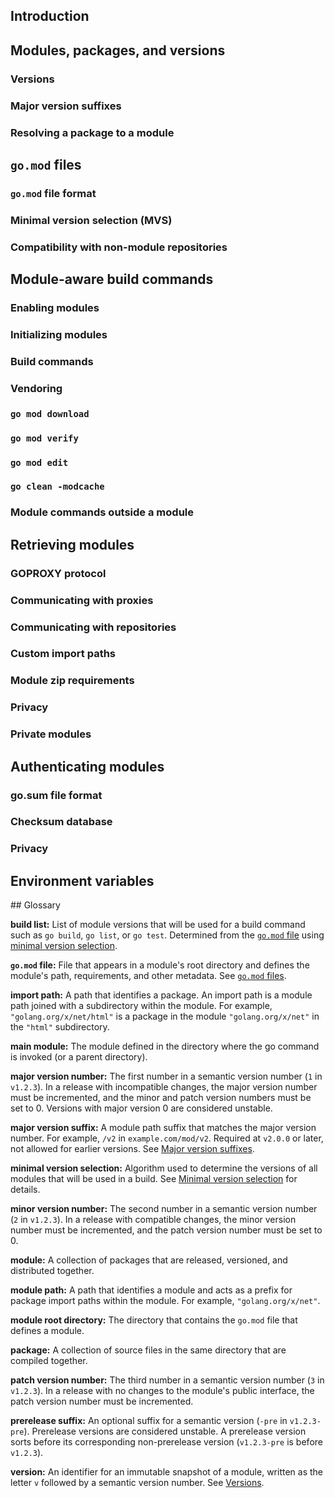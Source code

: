 <!--{
  "Title": "Go Modules Reference",
  "Subtitle": "Version of Sep 4, 2019",
  "Path": "/ref/modules"
}-->
<!-- TODO(jayconrod): ensure golang.org/x/website can render Markdown or convert
this document to HTML before Go 1.14. -->
<!-- TODO(jayconrod): ensure anchors work correctly after Markdown rendering -->

<a id="introduction"></a>
## Introduction

<a id="modules-packages-and-versions"></a>
## Modules, packages, and versions

<a id="versions"></a>
### Versions

<a id="major-version-suffixes"></a>
### Major version suffixes

<a id="resolving-a-package-to-a-module"></a>
### Resolving a package to a module

<a id="go.mod-files"></a>
## `go.mod` files

<a id="go.mod-file-format"></a>
### `go.mod` file format

<a id="minimal-version-selection"></a>
### Minimal version selection (MVS)

<a id="compatibility-with-non-module-repositories"></a>
### Compatibility with non-module repositories

<a id="module-aware-build-commands"></a>
## Module-aware build commands

<a id="enabling-modules"></a>
### Enabling modules

<a id="initializing-modules"></a>
### Initializing modules

<a id="build-commands"></a>
### Build commands

<a id="vendoring"></a>
### Vendoring

<a id="go-mod-download"></a>
### `go mod download`

<a id="go-mod-verify"></a>
### `go mod verify`

<a id="go-mod-edit"></a>
### `go mod edit`

<a id="go-clean-modcache"></a>
### `go clean -modcache`

<a id="module-commands-outside-a-module"></a>
### Module commands outside a module

<a id="retrieving-modules"></a>
## Retrieving modules

<a id="goproxy-protocol"></a>
### GOPROXY protocol

<a id="communicating-with-proxies"></a>
### Communicating with proxies

<a id="communicating-with-repositories"></a>
### Communicating with repositories

<a id="custom-import-paths"></a>
### Custom import paths

<!-- TODO(jayconrod): custom import paths, details of direct mode -->

<a id="module-zip-requirements"></a>
### Module zip requirements

<a id="communicating-privacy"></a>
### Privacy

<a id="private-modules"></a>
### Private modules

<a id="authenticating-modules"></a>
## Authenticating modules

<a id="go.sum-file-format"></a>
### go.sum file format

<a id="checksum-database"></a>
### Checksum database

<a id="authenticating-privacy"></a>
### Privacy

<a id="environment-variables"></a>
## Environment variables

<a id="glossary">
## Glossary

<a id="glos-build-list"></a>
**build list:** List of module versions that will be used for a build command
such as `go build`, `go list`, or `go test`. Determined from the [`go.mod`
file](#glos-go.mod-file) using [minimal version
selection](#minimal-version-selection).

<a id="glos-go.mod-file"></a>
**`go.mod` file:** File that appears in a module's root directory and defines the
module's path, requirements, and other metadata. See
[`go.mod` files](#go.mod-files).

<a id="glos-import-path"></a>
**import path:** A path that identifies a package. An import path is a module
path joined with a subdirectory within the module. For example,
`"golang.org/x/net/html"` is a package in the module `"golang.org/x/net"` in
the `"html"` subdirectory.

<a id="glos-main-module"></a>
**main module:** The module defined in the directory where the go command is
invoked (or a parent directory).

<a id="glos-major-version-number"></a>
**major version number:** The first number in a semantic version number (`1` in
`v1.2.3`). In a release with incompatible changes, the major version number
must be incremented, and the minor and patch version numbers must be set to 0.
Versions with major version 0 are considered unstable.

<a id="glos-major-version-suffix"></a>
**major version suffix:** A module path suffix that matches the major version
number. For example, `/v2` in `example.com/mod/v2`. Required at `v2.0.0` or
later, not allowed for earlier versions. See
[Major version suffixes](#major-version-suffixes).

<a id="glos-minimal-version-selection"></a>
**minimal version selection:** Algorithm used to determine the versions of all
modules that will be used in a build. See
[Minimal version selection](#minimal-version-selection) for details.

<a id="glos-minor-version-number"></a>
**minor version number:** The second number in a semantic version number (`2`
in `v1.2.3`). In a release with compatible changes, the minor version number
must be incremented, and the patch version number must be set to 0.

<a id="glos-module"></a>
**module:** A collection of packages that are released, versioned, and
distributed together.

<a id="module-path"></a>
**module path:** A path that identifies a module and acts as a prefix for
package import paths within the module. For example, `"golang.org/x/net"`.

<a id="glos-module-root-directory"></a>
**module root directory:** The directory that contains the `go.mod` file that
defines a module.

<a id="glos-package"></a>
**package:** A collection of source files in the same directory that are
compiled together.

<a id="glos-patch-version-number"></a>
**patch version number:** The third number in a semantic version number (`3` in
`v1.2.3`). In a release with no changes to the module's public interface, the
patch version number must be incremented.

<a id="glos-prerelease-suffix"></a>
**prerelease suffix:** An optional suffix for a semantic version (`-pre` in
`v1.2.3-pre`). Prerelease versions are considered unstable. A prerelease version
sorts before its corresponding non-prerelease version (`v1.2.3-pre` is before
`v1.2.3`).

<a id="glos-version"></a>
**version:** An identifier for an immutable snapshot of a module, written as
the letter `v` followed by a semantic version number. See [Versions](#versions).
